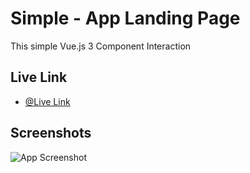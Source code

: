 
# Simple - App Landing Page

This simple Vue.js 3 Component Interaction

## Live Link

- [@Live Link](https://vue3emitcomponent.vercel.app/)


## Screenshots

![App Screenshot](https://i.ibb.co/s1rXtZM/Screenshot-1.png)

